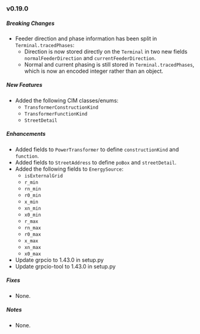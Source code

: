 ### v0.19.0

##### Breaking Changes

* Feeder direction and phase information has been split in `Terminal.tracedPhases`:
  * Direction is now stored directly on the `Terminal` in two new fields `normalFeederDirection` and `currentFeederDirection`.
  * Normal and current phasing is still stored in `Terminal.tracedPhases`, which is now an encoded integer rather than an object.

##### New Features

* Added the following CIM classes/enums:
    * `TransformerConstructionKind`
    * `TransformerFunctionKind`
    * `StreetDetail`

##### Enhancements

* Added fields to `PowerTransformer` to define `constructionKind` and `function`.
* Added fields to `StreetAddress` to define `poBox` and `streetDetail`.
* Added the following fields to `EnergySource`:
    * `isExternalGrid`
    * `r_min`
    * `rn_min`
    * `r0_min`
    * `x_min`
    * `xn_min`
    * `x0_min`
    * `r_max`
    * `rn_max`
    * `r0_max`
    * `x_max`
    * `xn_max`
    * `x0_max`
* Update grpcio to 1.43.0 in setup.py
* Update grpcio-tool to 1.43.0 in setup.py

##### Fixes

* None.

##### Notes

* None.
